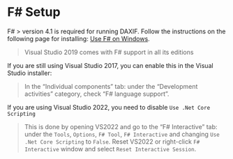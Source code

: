 # F# Setup

F# > version 4.1 is required for running DAXIF. Follow the instructions on the following page for installing: [Use F# on Windows](https://fsharp.org/use/windows/).

> Visual Studio 2019 comes with F# support in all its editions

If you are still using Visual Studio 2017, you can enable this in the Visual Studio installer:
> In the “Individual components” tab: under the “Development activities” category, check “F# language support”.

If you are using Visual Studio 2022, you need to disable `Use .Net Core Scripting`
> This is done by opening VS2022 and go to the “F# Interactive” tab: under the `Tools`, `Options`, `F# Tool`, `F# Interactive` and changing `Use .Net Core Scripting` to `False`.
> Reset VS2022 or right-click `F# Interactive` window and select `Reset Interactive Session`.